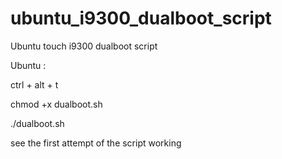 ubuntu_i9300_dualboot_script
============================

Ubuntu touch i9300 dualboot script


Ubuntu :

ctrl + alt + t

chmod +x dualboot.sh

./dualboot.sh

see the first attempt of the script working
